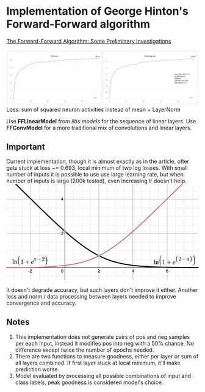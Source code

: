 # Implementation of George Hinton's Forward-Forward algorithm
[The Forward-Forward Algorithm: Some Preliminary Investigations](https://arxiv.org/abs/2212.13345)

![Acc](./stuff/acc.png "Accuracy")
Loss: sum of squared neuron activities instead of mean + LayerNorm 

Use __FFLinearModel__ from _libs.models_ for the sequence of linear layers.
Use __FFConvModel__ for a more traditional mix of convolutions and linear layers.

## Important
Current implementation, though it is almost exactly as in the article, ofter gets stuck at loss ~= 0.693,
local minimum of two log losses. With small number of inputs it is possible to use use large learning rate, but when number of inputs is large (200k tested), even increasing lr doesn't help. 
![Losses](./stuff/loss.png "Pos and neg loss")

It doesn't degrade accuracy, but such layers don't improve it either. Another loss and norm / data processing
between layers needed to improve convergence and accuracy. 

## Notes
1. This implementation does not generate pairs of pos and neg samples per each input, instead it modifies pos into neg with a 50% chance. No difference except twice the number of epochs needed.
2. There are two functions to measure goodness, either per layer or sum of all layers combined. If first layer stuck at local minimum, it'll make prediction worse. 
3. Model evaluated by processing all possible combinations of input and class labels, peak goodness is considered model's choice. 